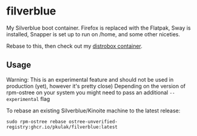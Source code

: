 # filverblue

My Silverblue boot container. Firefox is replaced with the Flatpak, Sway is installed, Snapper is set up to run on /home, and some other niceties.

Rebase to this, then check out my [distrobox container](https://github.com/pkulak/boxkit).

## Usage

Warning: This is an experimental feature and should not be used in production (yet), however it's pretty close) Depending on the version of rpm-ostree on your system you might need to pass an additional `--experimental` flag

To rebase an existing Silverblue/Kinoite machine to the latest release: 

    sudo rpm-ostree rebase ostree-unverified-registry:ghcr.io/pkulak/filverblue:latest
